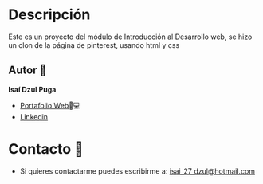 # Descripción
Este es un proyecto del módulo de Introducción al Desarrollo web, se hizo un clon de la página de pinterest, usando html y css

## Autor 📝
**Isaí Dzul Puga**
* [Portafolio Web](https://isaidzp.github.io/Isaidzul.github.io/)📁💻
* [Linkedin]([https://www.linkedin.com/in/isaídp/)
<!-- # Ver ejemplo en vivo -->
<!-- # Instalación -->
# Contacto 📱
* Si quieres contactarme puedes escribirme a: isai_27_dzul@hotmail.com


